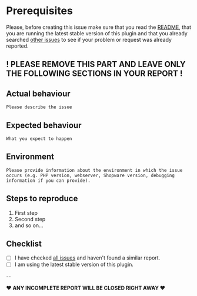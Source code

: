 # Prerequisites

Please, before creating this issue make sure that you read the [README](./README.md), that you are running the latest stable version of this plugin and that you already searched [other issues](https://github.com/hlohaus/SheAdvancedTinyMce/issues?q=is%3Aissue+is%3Aopen+is%3Aclosed) to see if your problem or request was already reported.

! PLEASE REMOVE THIS PART AND LEAVE ONLY THE FOLLOWING SECTIONS IN YOUR REPORT !
---

## Actual behaviour

    Please describe the issue

## Expected behaviour

    What you expect to happen

## Environment

    Please provide information about the environment in which the issue occurs (e.g. PHP version, webserver, Shopware version, debugging information if you can provide).

## Steps to reproduce

1. First step
2. Second step
3. and so on...


## Checklist

- [ ] I have checked [all issues](https://github.com/hlohaus/SheAdvancedTinyMce/issues?q=is%3Aissue+is%3Aopen+is%3Aclosed) and haven't found a similar report.
- [ ] I am using the latest stable version of this plugin.

--

**♥ ANY INCOMPLETE REPORT WILL BE CLOSED RIGHT AWAY ♥**

